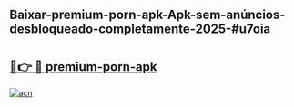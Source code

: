 ## Baixar-premium-porn-apk-Apk-sem-anúncios-desbloqueado-completamente-2025-#u7oia

# <h2><a href="https://ainizakaria.my?title=premium-porn-apk&ref=22M">🔗👉 🔴 premium-porn-apk</a></h2>

[![acn](https://github.com/user-attachments/assets/0f9c940e-d8b0-45ae-aac7-cd30a18b3e1c)](https://ainizakaria.my?title=premium-porn-apk&ref=22M)

